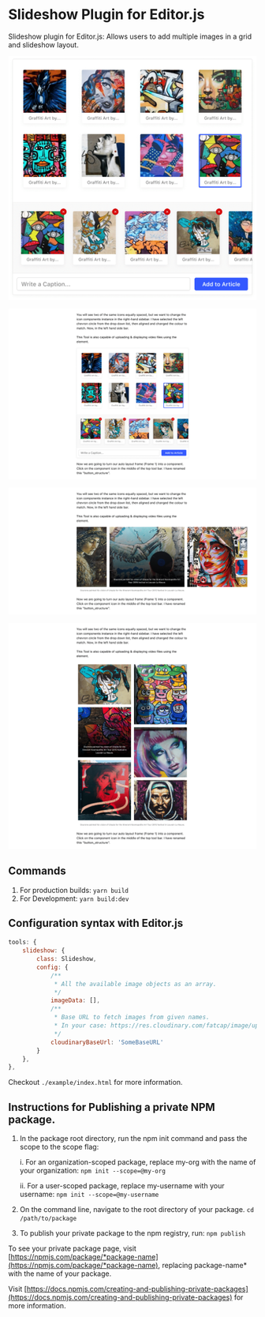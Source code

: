 # Slideshow Plugin for Editor.js

Slideshow plugin for Editor.js: Allows users to add multiple images in a grid and slideshow layout.

![Screenshot1](https://github.com/ranemihir/editorjs-slideshow-tool/blob/main/1.png)

![Screenshot2](https://github.com/ranemihir/editorjs-slideshow-tool/blob/main/2.png)

![Screenshot3](https://github.com/ranemihir/editorjs-slideshow-tool/blob/main/3.png)

![Screenshot4](https://github.com/ranemihir/editorjs-slideshow-tool/blob/main/4.png)


## Commands

1. For production builds: `yarn build`
2. For Development: `yarn build:dev`

## Configuration syntax with Editor.js

```javascript
tools: {
    slideshow: {
        class: Slideshow,
        config: {
            /**
             * All the available image objects as an array.
             */ 
            imageData: [],
            /**
             * Base URL to fetch images from given names. 
             * In your case: https://res.cloudinary.com/fatcap/image/upload/.
             */ 
            cloudinaryBaseUrl: 'SomeBaseURL' 
        }
    },
},
```

Checkout `./example/index.html` for more information.

## Instructions for Publishing a private NPM package.

1. In the package root directory, run the npm init command and pass the scope to the scope flag:

    i. For an organization-scoped package, replace my-org with the name of your organization:
        `npm init --scope=@my-org`

    ii. For a user-scoped package, replace my-username with your username:
        `npm init --scope=@my-username`

2. On the command line, navigate to the root directory of your package.
    `cd /path/to/package`

3. To publish your private package to the npm registry, run:
    `npm publish`

To see your private package page, visit [https://npmjs.com/package/*package-name](https://npmjs.com/package/*package-name), replacing package-name* with the name of your package.

Visit [https://docs.npmjs.com/creating-and-publishing-private-packages](https://docs.npmjs.com/creating-and-publishing-private-packages) for more information.
